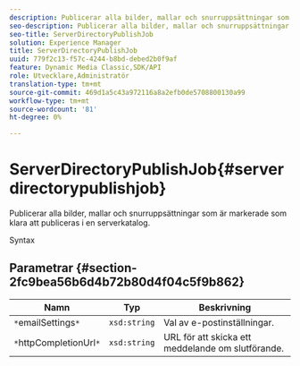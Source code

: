 ```yaml
---
description: Publicerar alla bilder, mallar och snurruppsättningar som är markerade som klara att publiceras i en serverkatalog.
seo-description: Publicerar alla bilder, mallar och snurruppsättningar som är markerade som klara att publiceras i en serverkatalog.
seo-title: ServerDirectoryPublishJob
solution: Experience Manager
title: ServerDirectoryPublishJob
uuid: 779f2c13-f57c-4244-b8bd-debed2b0f9af
feature: Dynamic Media Classic,SDK/API
role: Utvecklare,Administratör
translation-type: tm+mt
source-git-commit: 469d1a5c43a972116a8a2efb0de5708800130a99
workflow-type: tm+mt
source-wordcount: '81'
ht-degree: 0%

---
```



# ServerDirectoryPublishJob{#serverdirectorypublishjob}

Publicerar alla bilder, mallar och snurruppsättningar som är markerade som klara att publiceras i en serverkatalog.

Syntax

## Parametrar {#section-2fc9bea56b6d4b72b80d4f04c5f9b862}

| Namn | Typ | Beskrivning |
|---|---|---|
| `*`emailSettings`*` | `xsd:string` | Val av e-postinställningar. |
| `*`httpCompletionUrl`*` | `xsd:string` | URL för att skicka ett meddelande om slutförande. |


